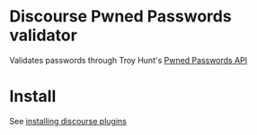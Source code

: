 # Discourse Pwned Passwords validator

Validates passwords through Troy Hunt's [Pwned Passwords API](https://www.troyhunt.com/i-wanna-go-fast-why-searching-through-500m-pwned-passwords-is-so-quick/)

# Install

See [installing discourse plugins](https://meta.discourse.org/t/install-a-plugin/19157)
